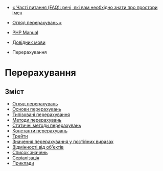 - [« Часті питання (FAQ): речі, які вам необхідно
знати про простори імен](language.namespaces.faq.md)
- [Огляд перерахувань »](language.enumerations.overview.md)

- [PHP Manual](index.md)
- [Довідник мови](langref.md)
- Перерахування

# Перерахування

## Зміст

- [Огляд перерахувань](language.enumerations.overview.md)
- [Основи перерахувань](language.enumerations.basics.md)
- [Типізовані перерахування](language.enumerations.backed.md)
- [Методи перерахувань](language.enumerations.methods.md)
- [Статичні методи
перерахувань](language.enumerations.static-methods.md)
- [Константи перерахувань](language.enumerations.constants.md)
- [Трейти](language.enumerations.traits.md)
- [Значення перерахування у постійних
виразах](language.enumerations.expressions.md)
- [Відмінності від об'єктів](language.enumerations.object-differences.md)
- [Список значень](language.enumerations.listing.md)
- [Серіалізація](language.enumerations.serialization.md)
- [Приклади](language.enumerations.examples.md)
